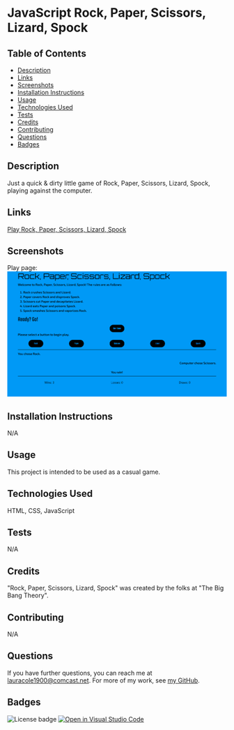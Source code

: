 # JavaScript Rock, Paper, Scissors, Lizard, Spock

## Table of Contents

* [Description](#description)
* [Links](#links)
* [Screenshots](#screenshots)
* [Installation Instructions](#installation-instructions)
* [Usage](#usage)
* [Technologies Used](#technologies-used)
* [Tests](#tests)
* [Credits](#credits)
* [Contributing](#contributing)
* [Questions](#questions)
* [Badges](#badges)

## Description

Just a quick &amp; dirty little game of Rock, Paper, Scissors, Lizard, Spock, playing against the computer.

## Links

[Play Rock, Paper, Scissors, Lizard, Spock](https://lauracole1900.github.io/js-rpszk/)

## Screenshots

Play page:
![Landing page](./assets/images/RPSZK-screenshot.png)

## Installation Instructions

N/A

## Usage

This project is intended to be used as a casual game.

## Technologies Used

HTML, CSS, JavaScript

## Tests

N/A

## Credits

"Rock, Paper, Scissors, Lizard, Spock" was created by the folks at "The Big Bang Theory".

## Contributing

N/A

## Questions

If you have further questions, you can reach me at lauracole1900@comcast.net. For more of my work, see [my GitHub](https://github.com/LauraCole1900).

## Badges

![License badge](https://img.shields.io/badge/license-MIT-brightgreen) [![Open in Visual Studio Code](https://open.vscode.dev/badges/open-in-vscode.svg)](https://open.vscode.dev/LauraCole1900/js-rpszk)
